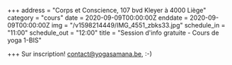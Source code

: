 +++
address = "Corps et Conscience, 107 bvd Kleyer à 4000 Liège"
category = "cours"
date = 2020-09-09T00:00:00Z
enddate = 2020-09-09T00:00:00Z
img = "/v1598214449/IMG_4551_zbks33.jpg"
schedule_in = "11:00"
schedule_out = "12:00"
title = "Session d'info gratuite - Cours de yoga 1-BIS"

+++
Sur inscription! contact@yogasamana.be, :-)
